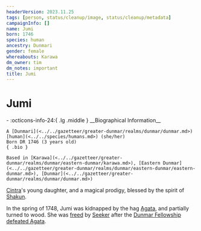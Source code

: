 ```yaml
---
headerVersion: 2023.11.25
tags: [person, status/cleanup/image, status/cleanup/metadata]
campaignInfo: []
name: Jumi
born: 1746
species: human
ancestry: Dunmari
gender: female
whereabouts: Karawa
dm_owner: tim
dm_notes: important
title: Jumi
---
```

# Jumi
<div class="grid cards ext-narrow-margin ext-one-column" markdown>
- :octicons-info-24:{ .lg .middle } __Biographical Information__

    A [Dunmari](<../../gazetteer/greater-dunmar/realms/dunmar/dunmar.md>) [human](<../../species/humans.md>) (she/her)  
    Born DR 1746 (3 years old)  
    { .bio }

    Based in [Karawa](<../../gazetteer/greater-dunmar/realms/dunmar/eastern-dunmar/karawa.md>), [Eastern Dunmar](<../../gazetteer/greater-dunmar/realms/dunmar/eastern-dunmar/eastern-dunmar.md>), [Dunmar](<../../gazetteer/greater-dunmar/realms/dunmar/dunmar.md>)
</div>




[Cintra](<./cintra.md>)'s young daughter, and a magical prodigy, blessed by the spirit of [Shakun](<../../gods-and-religions/gods/incorporeal-gods/dunmari-pantheon/shakun.md>). 


In the spring of 1748, Jumi was kidnapped by the hag [Agata](<../fey/agata.md>), and partially turned to wood. She was [freed](<../../campaigns/dunmari-frontier-campaign/session-notes/session-29-dufr.md>) by [Seeker](<../pcs/dunmar-fellowship/seeker.md>) after the [Dunmar Fellowship](<../pcs/dunmar-fellowship/dunmar-fellowship.md>) [defeated Agata](<../../campaigns/dunmari-frontier-campaign/session-notes/session-28-dufr.md>).
